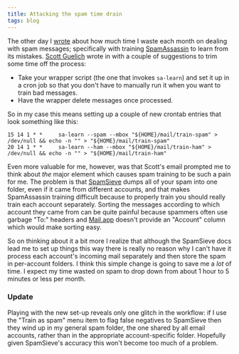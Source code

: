 ```yaml
---
title: Attacking the spam time drain
tags: blog
---
```


The other day I [wrote](http://typechecked.net/a/about/wincent/weblog/archives/2007/10/mail_as_a_time.php) about how much time I waste each month on dealing with spam messages; specifically with training [SpamAssassin](http://typechecked.net/wiki/SpamAssassin) to learn from its mistakes. [Scott Guelich](http://guelich.net/) wrote in with a couple of suggestions to trim some time off the process:

-   Take your wrapper script (the one that invokes `sa-learn`) and set it up in a cron job so that you don't have to manually run it when you want to train bad messages.
-   Have the wrapper delete messages once processed.

So in my case this means setting up a couple of new crontab entries that look something like this:

    15 14 1 * *     sa-learn --spam --mbox "${HOME}/mail/train-spam" > /dev/null && echo -n "" > "${HOME}/mail/train-spam"
    20 14 1 * *     sa-learn --ham --mbox "${HOME}/mail/train-ham" > /dev/null && echo -n "" > "${HOME}/mail/train-ham"

Even more valuable for me, however, was that Scott's email prompted me to think about _the_ major element which causes spam training to be such a pain for me. The problem is that [SpamSieve](http://typechecked.net/wiki/SpamSieve) dumps all of your spam into one folder, even if it came from different accounts, and that makes SpamAssassin training difficult because to properly train you should really train each account separately. Sorting the messages according to which account they came from can be quite painful because spammers often use garbage "To:" headers and [Mail.app](http://typechecked.net/wiki/Mail.app) doesn't provide an "Account" column which would make sorting easy.

So on thinking about it a bit more I realize that although the SpamSieve docs lead me to set up things this way there is really no reason why I can't have it process each account's incoming mail separately and then store the spam in per-account folders. I think this simple change is going to save me a _lot_ of time. I expect my time wasted on spam to drop down from about 1 hour to 5 minutes or less per month.

### Update

Playing with the new set-up reveals only one glitch in the workflow: if I use the "Train as spam" menu item to flag false negatives to SpamSieve then they wind up in my general spam folder, the one shared by all email accounts, rather than in the appropriate account-specific folder. Hopefully given SpamSieve's accuracy this won't become too much of a problem.
